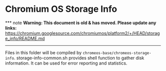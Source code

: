 # Chromium OS Storage Info

*** note
**Warning: This document is old & has moved.  Please update any links:**<br>
https://chromium.googlesource.com/chromiumos/platform2/+/HEAD/storage_info/README.md
***

Files in this folder will be compiled by `chromeos-base/chromeos-storage-info`.
storage-info-common.sh provides shell function to gather disk information.
It can be used for error reporting and statistics.

